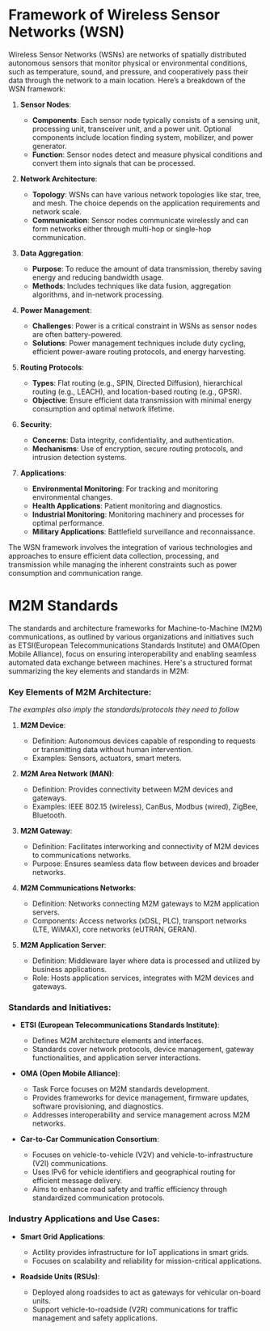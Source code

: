 # Framework of Wireless Sensor Networks (WSN)

Wireless Sensor Networks (WSNs) are networks of spatially distributed autonomous sensors that monitor physical or environmental conditions, such as temperature, sound, and pressure, and cooperatively pass their data through the network to a main location. Here’s a breakdown of the WSN framework:

1. **Sensor Nodes**:
   - **Components**: Each sensor node typically consists of a sensing unit, processing unit, transceiver unit, and a power unit. Optional components include location finding system, mobilizer, and power generator.
   - **Function**: Sensor nodes detect and measure physical conditions and convert them into signals that can be processed.

2. **Network Architecture**:
   - **Topology**: WSNs can have various network topologies like star, tree, and mesh. The choice depends on the application requirements and network scale.
   - **Communication**: Sensor nodes communicate wirelessly and can form networks either through multi-hop or single-hop communication.

3. **Data Aggregation**:
   - **Purpose**: To reduce the amount of data transmission, thereby saving energy and reducing bandwidth usage.
   - **Methods**: Includes techniques like data fusion, aggregation algorithms, and in-network processing.

4. **Power Management**:
   - **Challenges**: Power is a critical constraint in WSNs as sensor nodes are often battery-powered.
   - **Solutions**: Power management techniques include duty cycling, efficient power-aware routing protocols, and energy harvesting.

5. **Routing Protocols**:
   - **Types**: Flat routing (e.g., SPIN, Directed Diffusion), hierarchical routing (e.g., LEACH), and location-based routing (e.g., GPSR).
   - **Objective**: Ensure efficient data transmission with minimal energy consumption and optimal network lifetime.

6. **Security**:
   - **Concerns**: Data integrity, confidentiality, and authentication.
   - **Mechanisms**: Use of encryption, secure routing protocols, and intrusion detection systems.

7. **Applications**:
   - **Environmental Monitoring**: For tracking and monitoring environmental changes.
   - **Health Applications**: Patient monitoring and diagnostics.
   - **Industrial Monitoring**: Monitoring machinery and processes for optimal performance.
   - **Military Applications**: Battlefield surveillance and reconnaissance.

The WSN framework involves the integration of various technologies and approaches to ensure efficient data collection, processing, and transmission while managing the inherent constraints such as power consumption and communication range.



# M2M Standards

The standards and architecture frameworks for Machine-to-Machine (M2M) communications, as outlined by various organizations and initiatives such as ETSI(European Telecommunications Standards Institute) and OMA(Open Mobile Alliance), focus on ensuring interoperability and enabling seamless automated data exchange between machines. Here's a structured format summarizing the key elements and standards in M2M:

### Key Elements of M2M Architecture:

_The examples also imply the standards/protocols they need to follow_

1. **M2M Device**:
   - Definition: Autonomous devices capable of responding to requests or transmitting data without human intervention.
   - Examples: Sensors, actuators, smart meters.

2. **M2M Area Network (MAN)**:
   - Definition: Provides connectivity between M2M devices and gateways.
   - Examples: IEEE 802.15 (wireless), CanBus, Modbus (wired), ZigBee, Bluetooth.

3. **M2M Gateway**:
   - Definition: Facilitates interworking and connectivity of M2M devices to communications networks.
   - Purpose: Ensures seamless data flow between devices and broader networks.

4. **M2M Communications Networks**:
   - Definition: Networks connecting M2M gateways to M2M application servers.
   - Components: Access networks (xDSL, PLC), transport networks (LTE, WiMAX), core networks (eUTRAN, GERAN).

5. **M2M Application Server**:
   - Definition: Middleware layer where data is processed and utilized by business applications.
   - Role: Hosts application services, integrates with M2M devices and gateways.

### Standards and Initiatives:

- **ETSI (European Telecommunications Standards Institute)**:
  - Defines M2M architecture elements and interfaces.
  - Standards cover network protocols, device management, gateway functionalities, and application server interactions.

- **OMA (Open Mobile Alliance)**:
  - Task Force focuses on M2M standards development.
  - Provides frameworks for device management, firmware updates, software provisioning, and diagnostics.
  - Addresses interoperability and service management across M2M networks.

- **Car-to-Car Communication Consortium**:
  - Focuses on vehicle-to-vehicle (V2V) and vehicle-to-infrastructure (V2I) communications.
  - Uses IPv6 for vehicle identifiers and geographical routing for efficient message delivery.
  - Aims to enhance road safety and traffic efficiency through standardized communication protocols.

### Industry Applications and Use Cases:

- **Smart Grid Applications**:
  - Actility provides infrastructure for IoT applications in smart grids.
  - Focuses on scalability and reliability for mission-critical applications.

- **Roadside Units (RSUs)**:
  - Deployed along roadsides to act as gateways for vehicular on-board units.
  - Support vehicle-to-roadside (V2R) communications for traffic management and safety applications.

